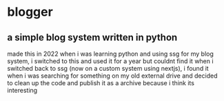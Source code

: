 # blogger
a simple blog system written in python
---
made this in 2022 when i was learning python and using ssg for my blog system, i switched to this and used it for a year but couldnt find it when i switched back to ssg (now on a custom system using nextjs), i found it when i was searching for something on my old external drive and decided to clean up the code and publish it as a archive because i think its interesting
